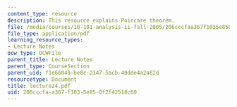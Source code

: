 ```yaml
---
content_type: resource
description: This resource explains Poincare theorem.
file: /media/courses/18-101-analysis-ii-fall-2005/206cccfaa367f1035e850f2f42518c69_lecture24.pdf
file_type: application/pdf
learning_resource_types:
- Lecture Notes
ocw_type: OCWFile
parent_title: Lecture Notes
parent_type: CourseSection
parent_uid: f1e66049-be8c-2147-5acb-40dde4a2a82d
resourcetype: Document
title: lecture24.pdf
uid: 206cccfa-a367-f103-5e85-0f2f42518c69
---
```

